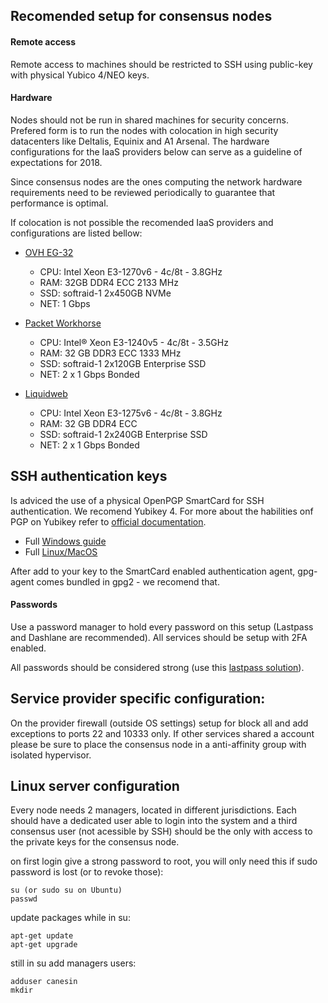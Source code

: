 ## Recomended setup for consensus nodes

#### Remote access
Remote access to machines should be restricted to SSH using public-key with physical Yubico 4/NEO keys.

#### Hardware
Nodes should not be run in shared machines for security concerns.
Prefered form is to run the nodes with colocation in high security datacenters like Deltalis, Equinix and A1 Arsenal. The hardware configurations for the IaaS providers below can serve as a guideline of expectations for 2018.

Since consensus nodes are the ones computing the network hardware requirements need to be reviewed periodically to guarantee that performance is optimal.

If colocation is not possible the recomended IaaS providers and configurations are listed bellow:

- [OVH EG-32](https://www.ovh.com/us/dedicated-servers/infra/1801eg02.xml)
  - CPU: Intel  Xeon E3-1270v6 - 4c/8t - 3.8GHz
  - RAM: 32GB DDR4 ECC 2133 MHz
  - SSD: softraid-1 2x450GB NVMe
  - NET: 1 Gbps
 
- [Packet Workhorse](https://www.packet.net/bare-metal/servers/type-1/)
  - CPU: Intel® Xeon E3-1240v5 - 4c/8t - 3.5GHz
  - RAM: 32 GB DDR3 ECC 1333 MHz
  - SSD: softraid-1 2x120GB Enterprise SSD
  - NET: 2 x 1 Gbps Bonded
 
- [Liquidweb](https://cart.liquidweb.com/configure/single-processor-1275v6)
  - CPU: Intel Xeon E3-1275v6 - 4c/8t - 3.8GHz
  - RAM: 32 GB DDR4 ECC
  - SSD: softraid-1 2x240GB Enterprise SSD
  - NET: 2 x 1 Gbps Bonded
 
## SSH authentication keys
Is adviced the use of a physical OpenPGP SmartCard for SSH authentication. We recomend Yubikey 4.
For more about the habilities onf PGP on Yubikey refer to [official documentation](https://developers.yubico.com/PGP/).

 - Full [Windows guide](https://developers.yubico.com/PGP/SSH_authentication/Windows.html)
 - Full [Linux/MacOS](https://github.com/drduh/YubiKey-Guide)

After add to your key to the SmartCard enabled authentication agent, gpg-agent comes bundled in gpg2 - we recomend that.

#### Passwords
Use a password manager to hold every password on this setup (Lastpass and Dashlane are recommended). All services should be setup with 2FA enabled.

All passwords should be considered strong (use this [lastpass solution](https://lastpass.com/generatepassword.php)).

## Service provider specific configuration:

On the provider firewall (outside OS settings) setup for block all and add exceptions to ports 22 and 10333 only.
If other services shared a account please be sure to place the consensus node in a anti-affinity group with isolated hypervisor.
 
## Linux server configuration
 
Every node needs 2 managers, located in different jurisdictions. Each should have a dedicated user able to login into the system and a third consensus user (not acessible by SSH) should be the only with access to the private keys for the consensus node.

on first login give a strong password to root, you will only need this if sudo password is lost (or to revoke those):
```shell
su (or sudo su on Ubuntu)
passwd
```

update packages while in su:

```shell
apt-get update
apt-get upgrade
```

still in su add managers users:

```shell
adduser canesin
mkdir
```

